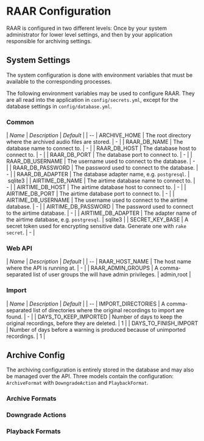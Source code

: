 # RAAR Configuration

RAAR is configured in two different levels: Once by your system administrator for lower level settings, and then by your application responsible for archiving settings.

## System Settings

The system configuration is done with environment variables that must be available to the corresponding processes.

The following environment variables may be used to configure RAAR. They are all read into the application in `config/secrets.yml`, except for the database settings in `config/database.yml`.

### Common

| *Name* | *Description* | *Default* |
| --
| ARCHIVE_HOME | The root directory where the archived audio files are stored. | - |
| RAAR_DB_NAME | The database name to connect to. | - |
| RAAR_DB_HOST | The database host to connect to. | - |
| RAAR_DB_PORT | The database port to connect to. | - |
| RAAR_DB_USERNAME | The username used to connect to the database. | - |
| RAAR_DB_PASSWORD | The password used to connect to the database. | - |
| RAAR_DB_ADAPTER | The database adapter name, e.g. `postgresql`. | sqlite3 |
| AIRTIME_DB_NAME | The airtime database name to connect to. | - |
| AIRTIME_DB_HOST | The airtime database host to connect to. | - |
| AIRTIME_DB_PORT | The airtime database port to connect to. | - |
| AIRTIME_DB_USERNAME | The username used to connect to the airtime database. | - |
| AIRTIME_DB_PASSWORD | The password used to connect to the airtime database. | - |
| AIRTIME_DB_ADAPTER | The adapter name of the airtime database, e.g. `postgresql`. | sqlite3 |
| SECRET_KEY_BASE | A secret token used for encrypting sensitive data. Generate one with `rake secret`. | - |

### Web API

| *Name* | *Description* | *Default* |
| --
| RAAR_HOST_NAME | The host name where the API is running at. | - |
| RAAR_ADMIN_GROUPS | A comma-separated list of user groups the will have admin privileges. | admin,root |

### Import

| *Name* | *Description* | *Default* |
| --
| IMPORT_DIRECTORIES | A comma-separated list of directories where the original recordings to import are found. | - |
| DAYS_TO_KEEP_IMPORTED | Number of days to keep the original recordings, before they are deleted. | 1 |
| DAYS_TO_FINISH_IMPORT | Number of days before a warning is produced because of unimported recordings. | 1 |


## Archive Config

The archiving configuration is entirely stored in the database and may also be managed over the API. Three models contain the configuration: `ArchiveFormat` with `DowngradeAction` and `PlaybackFormat`.

### Archive Formats

### Downgrade Actions

### Playback Formats
